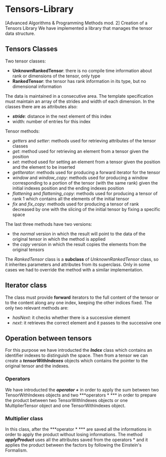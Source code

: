 # Tensors-Library
[Advanced Algorithms &amp; Programming Methods mod. 2] Creation of a Tensors Library
We have implemented a library that manages the tensor data structure.

## Tensors Classes
Two tensor classes:
* **UnknownRankedTensor**: there is no compile time information about rank or dimensions of the tensor, only type
* **RankedTensor**: the tensor has rank information in its type, but no dimensional information

The data is maintained in a consecutive area. The template specification must maintain an array of the strides and width of each dimension. In the classes there are as attributes also:
* ***stride***: distance in the next element of this index
* width: number of entries for this index

Tensor methods:
* *getters* and *setter*: methods used for retrieving attributes of the tensor classes
* *get*: method used for retrieving an element from a tensor given the position
* *set*: method used for setting an element from a tensor given the position and the element to be inserted
* *getIterator*: methods used for producing a forward iterator for the tensor
* *window* and *window_copy*: methods used for producing a window corresponding to a portion of the tensor (with the same rank) given the initial indexes position and the ending indexes position
* *flattening* and *flattening_copy*: methods used for producing a tensor of rank 1 which contains all the elements of the initial tensor
* *fix* and *fix_copy*: methods used for producing a tensor of rank decreased by one with the slicing of the initial tensor by fixing a specific space

The last three methods have two versions:
* the *normal* version in which the result will point to the data of the original tensor in which the method is applied
* the *copy* version in which the result copies the elements from the original tensors

The *RankedTensor* class is a **subclass** of *UnknownRankedTensor* class, so it inherites parameters and attributes from its superclass. Only in some cases we had to override the method with a similar implementation.


## Iterator class
The class must provide **forward** iterators to the full content of the tensor or to the content along any one index, keeping the other indices fixed.
The only two relevant methods are:
* *hasNext*: it checks whether there is a successive element
* *next*: it retrieves the correct element and it passes to the successive one


## Operation between tensors
For this purpose we have introducted the ***Index*** class which contains an identifier indexes to distinguish the space.
Then from a tensor we can create a ***tensorWithIndexes*** objects which contains the pointer to the original tensor and the indexes.

### Operators
We have introducted the ***operator +*** in order to apply the sum between two TensorWithIndexes objects and two ***operators \* *** in order to prepare the product between two TensorWithIndexes objects or one MultiplierTensor object and one TensorWithIndexes object.

### Multiplier class
In this class, after the ***operator \* *** are saved all the informations in order to apply the product without losing informations.
The method ***applyProduct*** uses all the attributes saved from the operators * and it applies the product between the factors by following the Einstein's Formalism.


